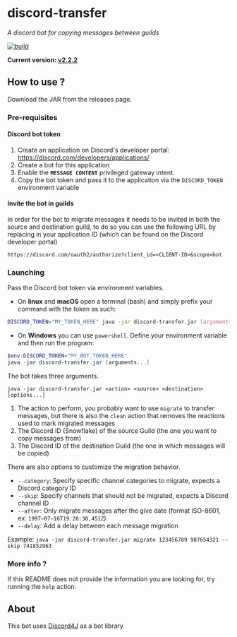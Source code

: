 # discord-transfer #
_A discord bot for copying messages between guilds_

[![build](https://github.com/BilliAlpha/discord-transfer/actions/workflows/maven.yml/badge.svg)](https://github.com/BilliAlpha/discord-transfer/actions/workflows/maven.yml)

**Current version: [v2.2.2](https://github.com/BilliAlpha/discord-transfer/releases/latest)**

## How to use ? ##

Download the JAR from the releases page.

### Pre-requisites ###

#### Discord bot token ####

1. Create an application on Discord's developer portal: https://discord.com/developers/applications/
2. Create a bot for this application
3. Enable the **`MESSAGE CONTENT`** privileged gateway intent.
4. Copy the bot token and pass it to the application via the `DISCORD_TOKEN` environment variable

#### Invite the bot in guilds ####

In order for the bot to migrate messages it needs to be invited in both the source and destination guild,
to do so you can use the following URL by replacing in your application ID (which can be found on the Discord developer portal)

`https://discord.com/oauth2/authorize?client_id=<CLIENT-ID>&scope=bot`

### Launching ###

Pass the Discord bot token via environment variables.

- On **linux** and **macOS** open a terminal (bash) and simply prefix your command with the token as such:
```bash
DISCORD_TOKEN="MY_TOKEN_HERE" java -jar discord-transfer.jar [arguments...]
```

- On **Windows** you can use `powershell`. Define your environment variable and then run the program:
```powershell
$env:DISCORD_TOKEN="MY_BOT_TOKEN_HERE"
java -jar discord-transfer.jar [arguments...]
```

The bot takes three arguments.

`java -jar discord-transfer.jar <action> <source> <destination> [options...]`

1. The action to perform, you probably want to use `migrate` to transfer messages,
but there is also the `clean` action that removes the reactions used to mark migrated messages
2. The Discord ID (Snowflake) of the source Guild (the one you want to copy messages from)
3. The Discord ID of the destination Guild (the one in which messages will be copied)

There are also options to customize the migration behavior.

- `--category`: Specify specific channel categories to migrate, expects a Discord category ID
- `--skip`: Specify channels that should not be migrated, expects a Discord channel ID
- `--after`: Only migrate messages after the give date (format ISO-8601, ex: `1997−07−16T19:20:30,451Z`)
- `--delay`: Add a delay between each message migration

Example: `java -jar discord-transfer.jar migrate 123456789 987654321 --skip 741852963`

### More info ? ###

If this README does not provide the information you are looking for, try running the `help` action.

## About ##

This bot uses [Discord4J](https://github.com/Discord4J/Discord4J) as a bot library.
